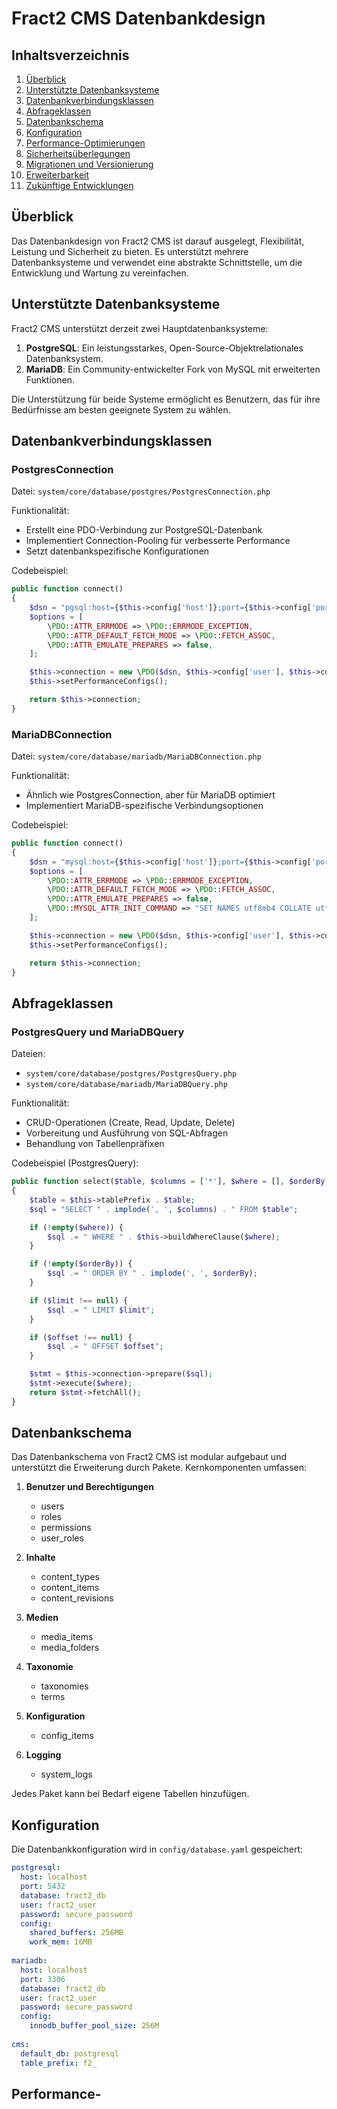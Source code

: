 # Fract2 CMS Datenbankdesign

## Inhaltsverzeichnis
1. [Überblick](#überblick)
2. [Unterstützte Datenbanksysteme](#unterstützte-datenbanksysteme)
3. [Datenbankverbindungsklassen](#datenbankverbindungsklassen)
4. [Abfrageklassen](#abfrageklassen)
5. [Datenbankschema](#datenbankschema)
6. [Konfiguration](#konfiguration)
7. [Performance-Optimierungen](#performance-optimierungen)
8. [Sicherheitsüberlegungen](#sicherheitsüberlegungen)
9. [Migrationen und Versionierung](#migrationen-und-versionierung)
10. [Erweiterbarkeit](#erweiterbarkeit)
11. [Zukünftige Entwicklungen](#zukünftige-entwicklungen)

## Überblick

Das Datenbankdesign von Fract2 CMS ist darauf ausgelegt, Flexibilität, Leistung und Sicherheit zu bieten. Es unterstützt mehrere Datenbanksysteme und verwendet eine abstrakte Schnittstelle, um die Entwicklung und Wartung zu vereinfachen.

## Unterstützte Datenbanksysteme

Fract2 CMS unterstützt derzeit zwei Hauptdatenbanksysteme:

1. **PostgreSQL**: Ein leistungsstarkes, Open-Source-Objektrelationales Datenbanksystem.
2. **MariaDB**: Ein Community-entwickelter Fork von MySQL mit erweiterten Funktionen.

Die Unterstützung für beide Systeme ermöglicht es Benutzern, das für ihre Bedürfnisse am besten geeignete System zu wählen.

## Datenbankverbindungsklassen

### PostgresConnection

Datei: `system/core/database/postgres/PostgresConnection.php`

Funktionalität:
- Erstellt eine PDO-Verbindung zur PostgreSQL-Datenbank
- Implementiert Connection-Pooling für verbesserte Performance
- Setzt datenbankspezifische Konfigurationen

Codebeispiel:
```php
public function connect()
{
	$dsn = "pgsql:host={$this->config['host']};port={$this->config['port']};dbname={$this->config['database']}";
	$options = [
		\PDO::ATTR_ERRMODE => \PDO::ERRMODE_EXCEPTION,
		\PDO::ATTR_DEFAULT_FETCH_MODE => \PDO::FETCH_ASSOC,
		\PDO::ATTR_EMULATE_PREPARES => false,
	];

	$this->connection = new \PDO($dsn, $this->config['user'], $this->config['password'], $options);
	$this->setPerformanceConfigs();

	return $this->connection;
}
```

### MariaDBConnection

Datei: `system/core/database/mariadb/MariaDBConnection.php`

Funktionalität:
- Ähnlich wie PostgresConnection, aber für MariaDB optimiert
- Implementiert MariaDB-spezifische Verbindungsoptionen

Codebeispiel:
```php
public function connect()
{
	$dsn = "mysql:host={$this->config['host']};port={$this->config['port']};dbname={$this->config['database']};charset=utf8mb4";
	$options = [
		\PDO::ATTR_ERRMODE => \PDO::ERRMODE_EXCEPTION,
		\PDO::ATTR_DEFAULT_FETCH_MODE => \PDO::FETCH_ASSOC,
		\PDO::ATTR_EMULATE_PREPARES => false,
		\PDO::MYSQL_ATTR_INIT_COMMAND => "SET NAMES utf8mb4 COLLATE utf8mb4_unicode_ci"
	];

	$this->connection = new \PDO($dsn, $this->config['user'], $this->config['password'], $options);
	$this->setPerformanceConfigs();

	return $this->connection;
}
```

## Abfrageklassen

### PostgresQuery und MariaDBQuery

Dateien: 
- `system/core/database/postgres/PostgresQuery.php`
- `system/core/database/mariadb/MariaDBQuery.php`

Funktionalität:
- CRUD-Operationen (Create, Read, Update, Delete)
- Vorbereitung und Ausführung von SQL-Abfragen
- Behandlung von Tabellenpräfixen

Codebeispiel (PostgresQuery):
```php
public function select($table, $columns = ['*'], $where = [], $orderBy = [], $limit = null, $offset = null)
{
	$table = $this->tablePrefix . $table;
	$sql = "SELECT " . implode(', ', $columns) . " FROM $table";

	if (!empty($where)) {
		$sql .= " WHERE " . $this->buildWhereClause($where);
	}

	if (!empty($orderBy)) {
		$sql .= " ORDER BY " . implode(', ', $orderBy);
	}

	if ($limit !== null) {
		$sql .= " LIMIT $limit";
	}

	if ($offset !== null) {
		$sql .= " OFFSET $offset";
	}

	$stmt = $this->connection->prepare($sql);
	$stmt->execute($where);
	return $stmt->fetchAll();
}
```

## Datenbankschema

Das Datenbankschema von Fract2 CMS ist modular aufgebaut und unterstützt die Erweiterung durch Pakete. Kernkomponenten umfassen:

1. **Benutzer und Berechtigungen**
   - users
   - roles
   - permissions
   - user_roles

2. **Inhalte**
   - content_types
   - content_items
   - content_revisions

3. **Medien**
   - media_items
   - media_folders

4. **Taxonomie**
   - taxonomies
   - terms

5. **Konfiguration**
   - config_items

6. **Logging**
   - system_logs

Jedes Paket kann bei Bedarf eigene Tabellen hinzufügen.

## Konfiguration

Die Datenbankkonfiguration wird in `config/database.yaml` gespeichert:

```yaml
postgresql:
  host: localhost
  port: 5432
  database: fract2_db
  user: fract2_user
  password: secure_password
  config:
	shared_buffers: 256MB
	work_mem: 16MB
	
mariadb:
  host: localhost
  port: 3306
  database: fract2_db
  user: fract2_user
  password: secure_password
  config:
	innodb_buffer_pool_size: 256M
	
cms:
  default_db: postgresql
  table_prefix: f2_
```

## Performance-
